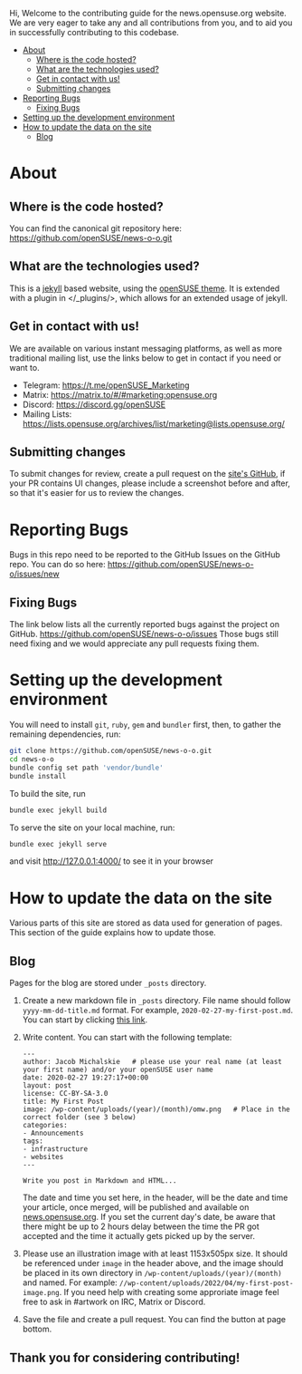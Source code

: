 Hi,
Welcome to the contributing guide for the news.opensuse.org website. We are very eager to take any and all contributions from you, and to aid you in successfully contributing to this codebase.

* [About](#about)
  * [Where is the code hosted?](#where-is-the-code-hosted)
  * [What are the technologies used?](#what-are-the-technologies-used)
  * [Get in contact with us!](#get-in-contact-with-us)
  * [Submitting changes](#submitting-changes)
* [Reporting Bugs](#reporting-bugs)
  * [Fixing Bugs](#fixing-bugs)
* [Setting up the development environment](#setting-up-the-development-environment)
* [How to update the data on the site](#how-to-update-the-data-on-the-site)
  * [Blog](#blog)

# About

## Where is the code hosted?
You can find the canonical git repository here: <https://github.com/openSUSE/news-o-o.git>

## What are the technologies used?
This is a [jekyll](https://jekyllrb.com/) based website, using the [openSUSE theme](https://github.com/openSUSE/jekyll-theme/). It is extended with a plugin in </_plugins/>, which allows for an extended usage of jekyll.

## Get in contact with us!
We are available on various instant messaging platforms, as well as more traditional mailing list, use the links below to get in contact if you need or want to.

* Telegram: <https://t.me/openSUSE_Marketing>
* Matrix: <https://matrix.to/#/#marketing:opensuse.org>
* Discord: <https://discord.gg/openSUSE>
* Mailing Lists: <https://lists.opensuse.org/archives/list/marketing@lists.opensuse.org/>

## Submitting changes
To submit changes for review, create a pull request on the [site's GitHub](https://github.com/openSUSE/news-o-o/), if your PR contains UI changes, please include a screenshot before and after, so that it's easier for us to review the changes.

# Reporting Bugs
Bugs in this repo need to be reported to the GitHub Issues on the GitHub repo.
You can do so here: https://github.com/openSUSE/news-o-o/issues/new

## Fixing Bugs
The link below lists all the currently reported bugs against the project on GitHub.
https://github.com/openSUSE/news-o-o/issues
Those bugs still need fixing and we would appreciate any pull requests fixing them.

# Setting up the development environment
You will need to install `git`, `ruby`, `gem` and `bundler` first, then, to gather the remaining dependencies, run:

```sh
git clone https://github.com/openSUSE/news-o-o.git
cd news-o-o
bundle config set path 'vendor/bundle'
bundle install
```

To build the site, run
```sh
bundle exec jekyll build
```

To serve the site on your local machine, run:
```sh
bundle exec jekyll serve
```
and visit <http://127.0.0.1:4000/> to see it in your browser

# How to update the data on the site
Various parts of this site are stored as data used for generation of pages. This section of the guide explains how to update those.

## Blog
Pages for the blog are stored under `_posts` directory.

1. Create a new markdown file in `_posts` directory. File name should follow `yyyy-mm-dd-title.md` format. For example, `2020-02-27-my-first-post.md`. You can start by clicking [this link](https://github.com/openSUSE/news-o-o/new/master/?filename=_posts/2020-02-27-my-first-post.md).
        
2. Write content. You can start with the following template:
    ```
    ---
    author: Jacob Michalskie   # please use your real name (at least your first name) and/or your openSUSE user name
    date: 2020-02-27 19:27:17+00:00
    layout: post
    license: CC-BY-SA-3.0
    title: My First Post
    image: /wp-content/uploads/(year)/(month)/omw.png   # Place in the correct folder (see 3 below)
    categories:
    - Announcements
    tags:
    - infrastructure
    - websites
    ---

    Write you post in Markdown and HTML...

    ```
    The date and time you set here, in the header, will be the date and time your article, once merged, will be published and available on [news.opensuse.org](https://news.opensuse.org). If you set the current day's date, be aware that there might be up to 2 hours delay between the time the PR got accepted and the time it actually gets picked up by the server.

3. Please use an illustration image with at least 1153x505px size. It should be referenced under `image` in the header above, and the image should be placed in its own directory in `/wp-content/uploads/(year)/(month)` and named. For example: `//wp-content/uploads/2022/04/my-first-post-image.png`. If you need help with creating some approriate image feel free to ask in #artwork on IRC, Matrix or Discord.

4. Save the file and create a pull request. You can find the button at page bottom. 


## Thank you for considering contributing!
